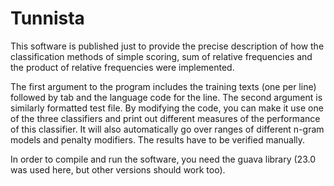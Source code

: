 # Tunnista

This software is published just to provide the precise description of how the classification methods of simple scoring, sum of relative frequencies and the product of relative frequencies were implemented.

The first argument to the program includes the training texts (one per line) followed by tab and the language code for the line. The second argument is similarly formatted test file. By modifying the code, you can make it use one of the three classifiers and print out different measures of the performance of this classifier. It will also automatically go over ranges of different n-gram models and penalty modifiers. The results have to be verified manually.

In order to compile and run the software, you need the guava library (23.0 was used here, but other versions should work too).
